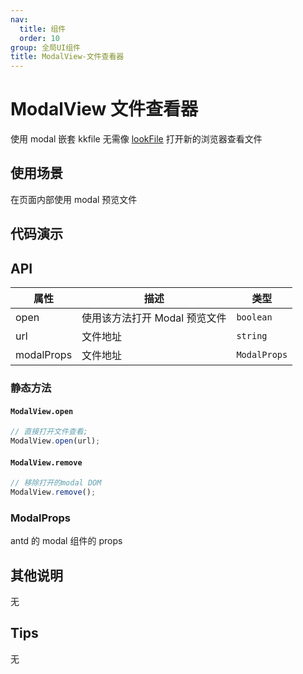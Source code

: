 ```yaml
---
nav:
  title: 组件
  order: 10
group: 全局UI组件
title: ModalView-文件查看器
---
```


# ModalView 文件查看器

使用 modal 嵌套 kkfile 无需像 [lookFile](/utils#%E5%9C%A8%E7%BA%BF%E6%9F%A5%E7%9C%8B%E6%96%87%E4%BB%B6) 打开新的浏览器查看文件

## 使用场景

在页面内部使用 modal 预览文件

## 代码演示

<code src="./demos/test.tsx" title="基本使用"></code>

## API

| 属性       | 描述                          | 类型         |
| ---------- | ----------------------------- | ------------ |
| open       | 使用该方法打开 Modal 预览文件 | `boolean`    |
| url        | 文件地址                      | `string`     |
| modalProps | 文件地址                      | `ModalProps` |

### 静态方法

#### `ModalView.open`

```ts
// 直接打开文件查看;
ModalView.open(url);
```

#### `ModalView.remove`

```ts
// 移除打开的modal DOM
ModalView.remove();
```

### ModalProps

antd 的 modal 组件的 props

## 其他说明

无

## Tips

无
